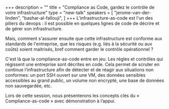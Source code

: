 +++
description = ""
title = "Compliance as Code, gardez le contrôle de votre infrastructure"
type = "new-talk"
speakers = [
        "jerome-van-der-linden",
        "bashar-al-fallouji",
]
+++
L'infrastructure-as-code est l'un des piliers du devops : il est possible en quelques lignes de code de décrire et de gérer son infrastructure.
 
Mais, comment s'assurer ensuite que cette infrastructure est conforme aux standards de l'entreprise, que les risques (e.g. liés à la sécurité ou aux coûts) soient maitrisés, bref comment garder le contrôle opérationnel ?
 
C'est là que la compliance-as-code entre en jeu. Les règles et contrôles qui régissent une entreprise sont décrites en code. Cela permet de scruter en continue l’infrastructure afin de détecter et de réagir aux situations non conformes: un port SSH ouvert sur une VM, des données sensibles accessibles au grand public, un volume non encrypté, une base de données non sauvegardée, etc.
 
Lors de cette session, nous présenterons les concepts clés du « Compliance-as-code » avec démonstration à l’appui.